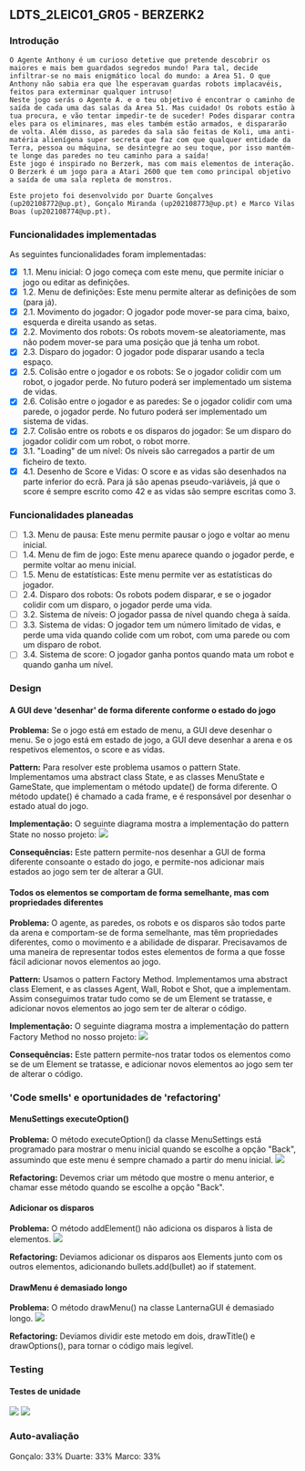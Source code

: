 ## LDTS_2LEIC01_GR05 - BERZERK2

### Introdução

	O Agente Anthony é um curioso detetive que pretende descobrir os maiores e mais bem guardados segredos mundo! Para tal, decide infiltrar-se no mais enigmático local do mundo: a Area 51. O que Anthony não sabia era que lhe esperavam guardas robots implacavéis, feitos para exterminar qualquer intruso!
	Neste jogo serás o Agente A. e o teu objetivo é encontrar o caminho de saída de cada uma das salas da Area 51. Mas cuidado! Os robots estão à tua procura, e vão tentar impedir-te de suceder! Podes disparar contra eles para os eliminares, mas eles também estão armados, e dispararão de volta. Além disso, as paredes da sala são feitas de Koli, uma anti-matéria alienígena super secreta que faz com que qualquer entidade da Terra, pessoa ou máquina, se desintegre ao seu toque, por isso mantém-te longe das paredes no teu caminho para a saída!
	Este jogo é inspirado no Berzerk, mas com mais elementos de interação. O Berzerk é um jogo para a Atari 2600 que tem como principal objetivo a saída de uma sala repleta de monstros.
	
	Este projeto foi desenvolvido por Duarte Gonçalves (up202108772@up.pt), Gonçalo Miranda (up202108773@up.pt) e Marco Vilas Boas (up202108774@up.pt).


### Funcionalidades implementadas

As seguintes funcionalidades foram implementadas:

- [x] 1.1. Menu inicial: O jogo começa com este menu, que permite iniciar o jogo ou editar as definições.
- [x] 1.2. Menu de definições: Este menu permite alterar as definições de som (para já).
- [x] 2.1. Movimento do jogador: O jogador pode mover-se para cima, baixo, esquerda e direita usando as setas.
- [x] 2.2. Movimento dos robots: Os robots movem-se aleatoriamente, mas não podem mover-se para uma posição que já tenha um robot.
- [x] 2.3. Disparo do jogador: O jogador pode disparar usando a tecla espaço.
- [x] 2.5. Colisão entre o jogador e os robots: Se o jogador colidir com um robot, o jogador perde. No futuro poderá ser implementado um sistema de vidas.
- [x] 2.6. Colisão entre o jogador e as paredes: Se o jogador colidir com uma parede, o jogador perde. No futuro poderá ser implementado um sistema de vidas.
- [x] 2.7. Colisão entre os robots e os disparos do jogador: Se um disparo do jogador colidir com um robot, o robot morre.
- [x] 3.1. "Loading" de um nível: Os níveis são carregados a partir de um ficheiro de texto.
- [x] 4.1. Desenho de Score e Vidas: O score e as vidas são desenhados na parte inferior do ecrã. Para já são apenas pseudo-variáveis, já que o score é sempre escrito como 42 e as vidas são sempre escritas como 3.

### Funcionalidades planeadas
- [ ] 1.3. Menu de pausa: Este menu permite pausar o jogo e voltar ao menu inicial.
- [ ] 1.4. Menu de fim de jogo: Este menu aparece quando o jogador perde, e permite voltar ao menu inicial.
- [ ] 1.5. Menu de estatísticas: Este menu permite ver as estatísticas do jogador.
- [ ] 2.4. Disparo dos robots: Os robots podem disparar, e se o jogador colidir com um disparo, o jogador perde uma vida.
- [ ] 3.2. Sistema de níveis: O jogador passa de nível quando chega à saída.
- [ ] 3.3. Sistema de vidas: O jogador tem um número limitado de vidas, e perde uma vida quando colide com um robot, com uma parede ou com um disparo de robot.
- [ ] 3.4. Sistema de score: O jogador ganha pontos quando mata um robot e quando ganha um nível.

### Design
#### A GUI deve 'desenhar' de forma diferente conforme o estado do jogo
**Problema:** Se o jogo está em estado de menu, a GUI deve desenhar o menu. Se o jogo está em estado de jogo, a GUI deve desenhar a arena e os respetivos elementos, o score e as vidas.

**Pattern:** Para resolver este problema usamos o pattern State. Implementamos uma abstract class State, e as classes MenuState e GameState, que implementam o método update() de forma diferente. O método update() é chamado a cada frame, e é responsável por desenhar o estado atual do jogo.

**Implementação:** O seguinte diagrama mostra a implementação do pattern State no nosso projeto:
<img src="state.png"/>

**Consequências:** Este pattern permite-nos desenhar a GUI de forma diferente consoante o estado do jogo, e permite-nos adicionar mais estados ao jogo sem ter de alterar a GUI.

#### Todos os elementos se comportam de forma semelhante, mas com propriedades diferentes
**Problema:** O agente, as paredes, os robots e os disparos são todos parte da arena e comportam-se de forma semelhante, mas têm propriedades diferentes, como o movimento e a abilidade de disparar. Precisavamos de uma maneira de representar todos estes elementos de forma a que fosse fácil adicionar novos elementos ao jogo.

**Pattern:** Usamos o pattern Factory Method. Implementamos uma abstract class Element, e as classes Agent, Wall, Robot e Shot, que a implementam. Assim conseguimos tratar tudo como se de um Element se tratasse, e adicionar novos elementos ao jogo sem ter de alterar o código.

**Implementação:** O seguinte diagrama mostra a implementação do pattern Factory Method no nosso projeto:
<img src="factory.png"/>

**Consequências:** Este pattern permite-nos tratar todos os elementos como se de um Element se tratasse, e adicionar novos elementos ao jogo sem ter de alterar o código.

### 'Code smells' e oportunidades de 'refactoring'
#### MenuSettings executeOption()
**Problema:** O método executeOption() da classe MenuSettings está programado para mostrar o menu inicial quando se escolhe a opção "Back", assumindo que este menu é sempre chamado a partir do menu inicial.
<img src="MenuSettingsSnippet.png"/>

**Refactoring:** Devemos criar um método que mostre o menu anterior, e chamar esse método quando se escolhe a opção "Back".

#### Adicionar os disparos
**Problema:** O método addElement() não adiciona os disparos à lista de elementos.
<img src="AddElementsSnippet.png"/>

**Refactoring:** Deviamos adicionar os disparos aos Elements junto com os outros elementos, adicionando bullets.add(bullet) ao if statement.

#### DrawMenu é demasiado longo
**Problema:** O método drawMenu() na classe LanternaGUI é demasiado longo.
<img src="DrawMenuSnippet.png"/>

**Refactoring:** Deviamos dividir este metodo em dois, drawTitle() e drawOptions(), para tornar o código mais legível.

### Testing
#### Testes de unidade
<img src="UnitTesting.png"/>
<img src="MutationTesting.png"/>

### Auto-avaliação
Gonçalo: 33%
Duarte: 33%
Marco: 33%
